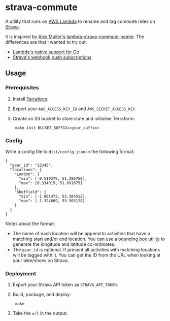 # strava-commute

A utility that runs on [AWS Lambda][] to rename and tag commute rides on [Strava][].

[AWS Lambda]: https://aws.amazon.com/lambda/
[Strava]: https://www.strava.com/

It is inspired by [Alex Muller's][] [lambda-strava-commute-namer][]. The
differences are that I wanted to try out:

- [Lambda's native support for Go][lambda-go]
- [Strava's webhook push subscriptions][strava-webhook]

[Alex Muller's]: http://alex.mullr.net/blog/2017/09/using-lambda-to-do-bits-and-pieces/
[lambda-strava-commute-namer]: https://github.com/alexmuller/lambda-strava-commute-namer
[lambda-go]: https://aws.amazon.com/blogs/compute/announcing-go-support-for-aws-lambda/
[strava-webhook]: http://strava.github.io/api/partner/v3/events/

## Usage

### Prerequisites

1. Install [Terraform](https://www.terraform.io/).
1. Export your `AWS_ACCESS_KEY_ID` and `AWS_SECRET_ACCESS_KEY`.
1. Create an S3 bucket to store state and initialise Terraform:

        make init BUCKET_SUFFIX=<your_suffix>

### Config

Write a config file to `dist/config.json` in the following format:

    {
      "gear_id": "12345",
      "locations": {
        "London": {
          "min": [-0.510375, 51.286758],
          "max": [0.334015, 51.691875]
        },
        "Sheffield": {
          "min": [-1.801472, 53.304512],
          "max": [-1.324669, 53.503128]
        }
      }
    }

Notes about the format:

- The name of each location will be append to activities that have a
    matching start and/or end location. You can use a [bounding box
    utility][] to generate the longitude and latitude co-ordinates.
- The `gear_id` is optional. If present all activities with matching
    locations will be tagged with it. You can get the ID from the URL when
    looking at your bike/shoes on Strava.

[bounding box utility]: http://boundingbox.klokantech.com/

### Deployment

1. Export your Strava API token as `STRAVA_API_TOKEN`.
1. Build, package, and deploy:

        make

1. Take the `url` in the output.
